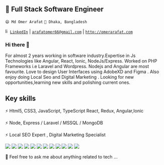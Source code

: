 ## 🔭 Full Stack Software Engineer

`😄 Md Omer Arafat`
`🌱 Dhaka, Bangladesh`

<a href="https://www.linkedin.com/in/arafatomer66/" target="_blank"><img  src="https://avatars3.githubusercontent.com/u/357098" width="15" height="15" alt="linkedin logo"/>`LinkedIn`</a> | <a href="mailto:arafatomer66@gmail.com">`arafatomer66@gmail.com`</a> | <a href="http://omerarafat.com">`http://omerarafat.com`</a>

### Hi there 👋

For almost 2 years working in software industry.Expertise in Js Technologies like Angular, React, Ionic, NodeJs/Express.
Worked on PHP Frameworks i.e Laravel and Wordpress.
Nodejs and Angular are most favourite.
Love to design User Interfaces using AdobeXD and Figma .
Also enjoy doing Local Seo and Digital Marketing .
Looking for new opportunities,learning new skills and polishing current ones.

## Key skills

⚡ Html5, CSS3, JavaScript, TypeScript React, Redux, Angular,Ionic

⚡ Node, Express / Laravel / MSSQL / MongoDB

⚡ Local SEO Expert , Digital Marketing Specialist

<p>
  <img src="https://img.shields.io/badge/TypeScript-%E2%98%85%E2%98%85%E2%98%85%E2%98%85%E2%98%85-critical" />
  <img src="https://img.shields.io/badge/Html5-%E2%98%85%E2%98%85%E2%98%85%E2%98%85%E2%98%85-ff7851" /> 
  <img src="https://img.shields.io/badge/CSS3-%E2%98%85%E2%98%85%E2%98%85%E2%98%85%E2%98%85-44b2fb" /> 
  <img src="https://img.shields.io/badge/SCSS-%E2%98%85%E2%98%85%E2%98%85%E2%98%86%E2%98%86-3fedff" />
  <img src="https://img.shields.io/badge/NodeJs-%E2%98%85%E2%98%85%E2%98%85%E2%98%86%E2%98%86-3fedff" />
  <img src="https://img.shields.io/badge/JavaScript-%E2%98%85%E2%98%85%E2%98%85%E2%98%85%E2%98%85-important" /> 
  <img src="https://img.shields.io/badge/ReactJs-%E2%98%85%E2%98%85%E2%98%85%E2%98%85%E2%98%85-01d9ff" /> 
  <img src="https://img.shields.io/badge/Angular-%E2%98%85%E2%98%85%E2%98%85%E2%98%85%E2%98%86-c40f2e" />
  <img src="https://img.shields.io/badge/MSQL-%E2%98%85%E2%98%85%E2%98%85%E2%98%85%E2%98%86-05a5e2" /> 
  <img src="https://img.shields.io/badge/BootStrap4-%E2%98%85%E2%98%85%E2%98%85%E2%98%85%E2%98%85-9b5ee4" /> 
  <img src="https://img.shields.io/badge/ExpressJS-%E2%98%85%E2%98%85%E2%98%85%E2%98%85%E2%98%85-9ef380" />
  <img src="https://badgen.net/badge/icon/visualstudio?icon=visualstudio&label" />
</p>

💬 Feel free to ask me about anything related to tech ...

<!--
**arafatomer66/arafatomer66** is a ✨ _special_ ✨ repository because its `README.md` (this file) appears on your GitHub profile.

Here are some ideas to get you started:

- 🔭 I’m currently working on ...
- 🌱 I’m currently learning ...
- 👯 I’m looking to collaborate on ...
- 🤔 I’m looking for help with ...
- 💬 Ask me about ...
- 📫 How to reach me: ...
- 😄 Pronouns: ...
- ⚡ Fun fact: ...
-->
